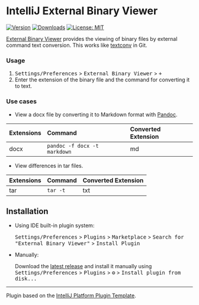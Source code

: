 # IntelliJ External Binary Viewer

[![Version](https://img.shields.io/jetbrains/plugin/v/18695-external-binary-viewer.svg)](https://plugins.jetbrains.com/plugin/18695-external-binary-viewer)
[![Downloads](https://img.shields.io/jetbrains/plugin/d/18695-external-binary-viewer.svg)](https://plugins.jetbrains.com/plugin/18695-external-binary-viewer)
[![License: MIT](https://img.shields.io/github/license/furubarug/intellij-external-binary-viewer)](https://github.com/furubarug/intellij-external-binary-viewer/blob/main/LICENSE)

<!-- Plugin description -->
[External Binary Viewer](https://plugins.jetbrains.com/plugin/18695-external-binary-viewer) provides the viewing of
binary files by external command text conversion. This works
like [textconv](http://git-scm.com/docs/gitattributes/2.32.0#_performing_text_diffs_of_binary_files) in Git.

### Usage

1. <kbd>Settings/Preferences</kbd> > <kbd>External Binary Viewer</kbd> > <kbd>+</kbd>
2. Enter the extension of the binary file and the command for converting it to text.

### Use cases

* View a docx file by converting it to Markdown format with [Pandoc](https://github.com/jgm/pandoc).

| Extensions | Command                           | Converted Extension |
|:-----------|:----------------------------------|:--------------------|
| docx       | `pandoc -f docx -t markdown`      | md                  |

* View differences in tar files.

| Extensions | Command  | Converted Extension |
|:-----------|:---------|:--------------------|
| tar        | `tar -t` | txt                 |

<!-- Plugin description end -->

## Installation

- Using IDE built-in plugin system:

  <kbd>Settings/Preferences</kbd> > <kbd>Plugins</kbd> > <kbd>Marketplace</kbd> > <kbd>Search for "External Binary
  Viewer"</kbd> >
  <kbd>Install Plugin</kbd>

- Manually:

  Download the [latest release](https://github.com/furubarug/intellij-external-binary-viewer/releases/latest) and
  install it manually using
  <kbd>Settings/Preferences</kbd> > <kbd>Plugins</kbd> > <kbd>⚙️</kbd> > <kbd>Install plugin from disk...</kbd>

---
Plugin based on the [IntelliJ Platform Plugin Template][template].

[template]: https://github.com/JetBrains/intellij-platform-plugin-template
